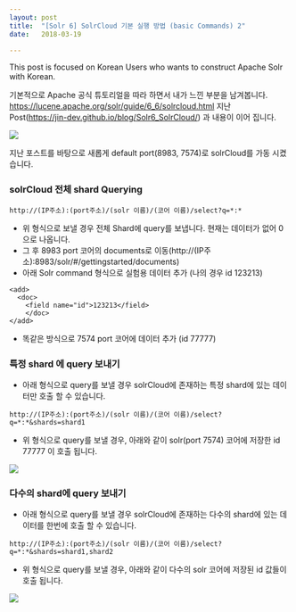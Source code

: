 ```yaml
---
layout: post
title:  "[Solr 6] SolrCloud 기본 실행 방법 (basic Commands) 2"
date:   2018-03-19

---
```


This post is focused on Korean Users who wants to construct Apache Solr with Korean.

기본적으로 Apache 공식 튜토리얼을 따라 하면서 내가 느낀 부분을 남겨봅니다.
https://lucene.apache.org/solr/guide/6_6/solrcloud.html
지난 Post(https://jin-dev.github.io/blog/Solr6_SolrCloud/) 과 내용이 이어 집니다.

<img src="https://cdn-images-1.medium.com/max/880/1*08rCxKr38-dl5w6KkqCWdg.png">

지난 포스트를 바탕으로 새롭게 default port(8983, 7574)로 solrCloud를 가동 시켰습니다.

### solrCloud 전체 shard Querying

````
http://(IP주소):(port주소)/(solr 이름)/(코어 이름)/select?q=*:*
````

+ 위 형식으로 보낼 경우 전체 Shard에 query를 보냅니다. 현재는 데이터가 없어 0 으로 나옵니다.
+ 그 후 8983 port 코어의 documents로 이동(http://(IP주소):8983/solr/#/gettingstarted/documents)
+ 아래 Solr command 형식으로 실험용 데이터 추가 (나의 경우 id 123213)

```
<add>
  <doc>
    <field name="id">123213</field>
    </doc>
</add>
````

+ 똑같은 방식으로 7574 port 코어에 데이터 추가 (id 77777)

### 특정 shard 에 query 보내기

+ 아래 형식으로 query를 보낼 경우 solrCloud에 존재하는 특정 shard에 있는 데이터만 호출 할 수 있습니다.

````
http://(IP주소):(port주소)/(solr 이름)/(코어 이름)/select?q=*:*&shards=shard1
````

+ 위 형식으로 query를 보낼 경우, 아래와 같이 solr(port 7574) 코어에 저장한 id 77777 이 호출 됩니다.

<img src="https://cdn-images-1.medium.com/max/880/1*WBwM4GcZa9MhuXIvFrJoUA.png">

### 다수의 shard에 query 보내기

+ 아래 형식으로 query를 보낼 경우 solrCloud에 존재하는 다수의 shard에 있는 데이터를 한번에 호출 할 수 있습니다.

````
http://(IP주소):(port주소)/(solr 이름)/(코어 이름)/select?q=*:*&shards=shard1,shard2
````

+ 위 형식으로 query를 보낼 경우, 아래와 같이 다수의 solr 코어에 저장된 id 값들이 호출 됩니다.

<img src="https://cdn-images-1.medium.com/max/880/1*_pQ2-QpzeS1qkfKKPpnB2Q.png">
